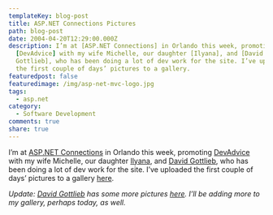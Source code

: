 ```yaml
---
templateKey: blog-post
title: ASP.NET Connections Pictures
path: blog-post
date: 2004-04-20T12:29:00.000Z
description: I’m at [ASP.NET Connections] in Orlando this week, promoting
  [DevAdvice] with my wife Michelle, our daughter [Ilyana], and [David
  Gottlieb], who has been doing a lot of dev work for the site. I’ve uploaded
  the first couple of days’ pictures to a gallery.
featuredpost: false
featuredimage: /img/asp-net-mvc-logo.jpg
tags:
  - asp.net
category:
  - Software Development
comments: true
share: true
---
```

<!--StartFragment-->

I’m at [ASP.NET Connections](http://devconnections.com/asp) in Orlando this week, promoting [DevAdvice](http://devadvice.com/) with my wife Michelle, our daughter [Ilyana](http://ilyanasmith.com/), and [David Gottlieb](http://aspadvice.com/blogs/dgottlieb), who has been doing a lot of dev work for the site. I’ve uploaded the first couple of days’ pictures to a gallery [here](http://aspadvice.com/blogs/ssmith/gallery/129.aspx).

*Update: [David Gottlieb](http://aspadvice.com/blogs/dgottlieb) has some more pictures [here](http://aspadvice.com/blogs/dgottlieb/gallery/135.aspx). I’ll be adding more to my gallery, perhaps today, as well.*

<!--EndFragment-->